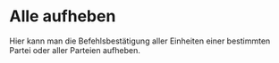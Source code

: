 <span id="top"></span>

# Alle aufheben

Hier kann man die Befehlsbestätigung aller Einheiten einer bestimmten
Partei oder aller Parteien aufheben.
